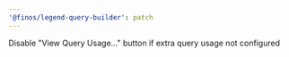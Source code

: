 ```yaml
---
'@finos/legend-query-builder': patch
---
```


Disable "View Query Usage..." button if extra query usage not configured
